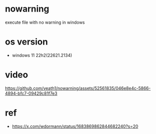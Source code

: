 # nowarning
execute file with no warning in windows


# os version

- windows 11 22h2(22621.2134)


# video

https://github.com/veath1/nowarning/assets/52561835/046e8e4c-5866-4894-bfc7-09429c81f7e3


# ref

- https://x.com/wdormann/status/1683869862844682240?s=20
